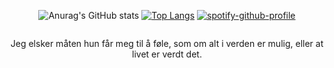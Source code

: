 <div id="header" align="center">
  
  ![Anurag's GitHub stats](https://github-readme-stats.vercel.app/api?username=likevelerjegher&show_icons=true&theme=transparent&hide_border=true&layout=compact)
  [![Top Langs](https://github-readme-stats.vercel.app/api/top-langs/?username=likevelerjegher&theme=transparent&hide_border=true&layout=compact)](https://github.com/t1coz)
  [![spotify-github-profile](https://spotify-github-profile.vercel.app/api/view?uid=31vwwsti42pa2bupujqmnjme5sci&cover_image=true&theme=novatorem&show_offline=true&background_color=121212&interchange=true&bar_color=53b14f&bar_color_cover=true)](https://spotify-github-profile.vercel.app/api/view?uid=31vwwsti42pa2bupujqmnjme5sci&redirect=true)
  
  <img src="https://komarev.com/ghpvc/?username=likevelerjegher&style=flat-square&color=blue" alt=""/>

  Jeg elsker måten hun får meg til å føle, som om alt i verden er mulig, eller at livet er verdt det.
</div>
